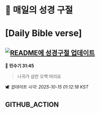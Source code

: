 # 🙏 매일의 성경 구절
# [Daily Bible verse]
## [![README에 성경구절 업데이트](https://github.com/DONGSUKA/first_test/actions/workflows/update-readme-bible.yml/badge.svg)](https://github.com/DONGSUKA/first_test/actions/workflows/update-readme-bible.yml)
<!-- START_BIBLE_VERSE -->
📖 **민수기 31:45**
> 나귀가 삼만 오백 마리요

🕊️ _업데이트 시각: 2025-10-15 01:12:18 KST_
  <!-- END_BIBLE_VERSE -->
## GITHUB_ACTION
